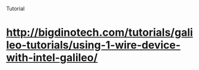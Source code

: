 Tutorial

# http://bigdinotech.com/tutorials/galileo-tutorials/using-1-wire-device-with-intel-galileo/
